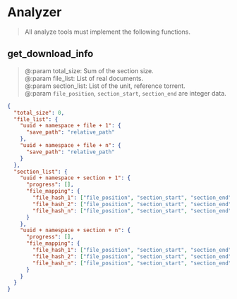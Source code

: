 # Analyzer
> All analyze tools must implement the following functions.

## get_download_info
> @:param total_size: Sum of the section size.<br>
> @:param file_list: List of real documents.<br>
> @:param section_list: List of the unit, reference torrent.<br>
> @:param `file_position`, `section_start`, `section_end` are integer data.
```json
{
  "total_size": 0,
  "file_list": {
    "uuid + namespace + file + 1": {
      "save_path": "relative_path"
    },
    "uuid + namespace + file + n": {
      "save_path": "relative_path"
    }
  },
  "section_list": {
    "uuid + namespace + section + 1": {
      "progress": [],
      "file_mapping": {
        "file_hash_1": ["file_position", "section_start", "section_end"],
        "file_hash_2": ["file_position", "section_start", "section_end"],
        "file_hash_n": ["file_position", "section_start", "section_end"]
      }
    },
    "uuid + namespace + section + n": {
      "progress": [],
      "file_mapping": {
        "file_hash_1": ["file_position", "section_start", "section_end"],
        "file_hash_2": ["file_position", "section_start", "section_end"],
        "file_hash_n": ["file_position", "section_start", "section_end"]
      }
    }
  }
}
```
